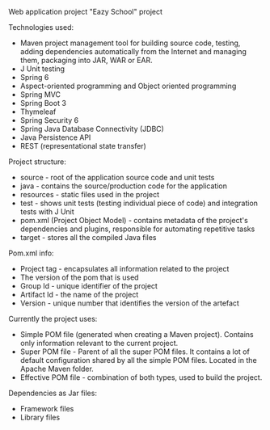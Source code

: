 Web application project "Eazy School" project

Technologies used:
- Maven project management tool for building source code, testing, adding dependencies automatically from the Internet and managing them, packaging into JAR, WAR or EAR.
- J Unit testing
- Spring 6
- Aspect-oriented programming and Object oriented programming
- Spring MVC
- Spring Boot 3
- Thymeleaf
- Spring Security 6
- Spring Java Database Connectivity (JDBC)
- Java Persistence API
- REST (representational state transfer)

Project structure:
- source - root of the application source code and unit tests
- java - contains the source/production code for the application
- resources - static files used in the project
- test - shows unit tests (testing individual piece of code) and integration tests with J Unit
- pom.xml (Project Object Model) - contains metadata of the project's dependencies and plugins, responsible for automating repetitive tasks
- target - stores all the compiled Java files

Pom.xml info:
- Project tag - encapsulates all information related to the project
- The version of the pom that is used
- Group Id - unique identifier of the project
- Artifact Id - the name of the project
- Version - unique number that identifies the version of the artefact
 
Currently the project uses:
- Simple POM file (generated when creating a Maven project). Contains only information relevant to the current project.
- Super POM file - Parent of all the super POM files. It contains a lot of default configuration shared by all the simple POM files. Located in the Apache Maven folder.
- Effective POM file - combination of both types, used to build the project.

Dependencies as Jar files:
- Framework files
- Library files
